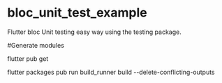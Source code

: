 # bloc_unit_test_example

Flutter bloc Unit testing easy way using the testing package.

#Generate modules

flutter pub get

flutter packages pub run build_runner build --delete-conflicting-outputs
